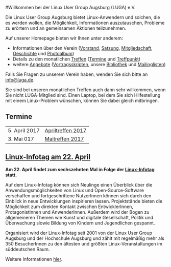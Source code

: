#Willkommen bei der Linux User Group Augsburg (LUGA) e.V.

Die Linux User Group Augsburg bietet Linux-Anwendern und solchen, die es werden wollen, die Möglichkeit, Informationen auszutauschen, Probleme zu erörtern und an gemeinsamen Aktionen teilzunehmen.

Auf unserer Homepage bieten wir Ihnen unter anderem:

* Informationen über den Verein ([Vorstand](/Wir_ueber_uns/Kontakte/), 
[Satzung](/Wir_ueber_uns/Satzung/), [Mitgliedschaft](/Wir_ueber_uns/Mitgliedschaft/), 
[Geschichte](/Wir_ueber_uns/Geschichte/) und [Photoalbum](/Wir_ueber_uns/Album/))
* Details zu den monatlichen [Treffen](/Treffen/) ([Termine](/Treffen/Termine/) und 
[Treffpunkt](/Treffen/Treffpunkt/))
* weitere [Angebote](/Angebote/) ([Vortragsskripten](/Angebote/Vortraege/),
unsere [Bibliothek](/Angebote/Bibliothek/) und [Mailinglisten](/Angebote/Mailinglisten/))

Falls Sie Fragen zu unserem Verein haben, wenden Sie sich bitte an info@luga.de.

Sie sind bei unseren monatlichen Treffen auch dann sehr willkommen, wenn Sie nicht LUGA-Mitglied sind. Einen Laptop, bei dem Sie sich Hilfestellung mit einem Linux-Problem wünschen, können Sie dabei gleich mitbringen. 

## Termine
|||
|-|-|
|5. April 2017|[Apriltreffen 2017](/Treffen/Termine/04_2017/)|Vortrag: SQL-Datenbanken und LibreOffice (Michael Roppel)|
|3. Mai 017|[Maitreffen 2017](/Treffen/Termine/05_2017/)|

## [Linux-Infotag am 22. April](/Aktionen/LIT-2017/)

**Am 22. April findet zum sechszehnten Mal in Folge der
[Linux-Infotag](/Aktionen/LIT-2017/) statt.**

Auf dem Linux-Infotag können sich Neulinge einen Überblick über die Anwendungsmöglichkeiten von Linux und Open-Source-Software verschaffen und fortgeschrittene NutzerInnen können sich durch den Einblick in neue Entwicklungen inspirieren lassen. Projektstände bieten die Möglichkeit zum direkten Kontakt zwischen EntwicklerInnen, ProtagonistInnen und AnwenderInnen. Außerdem wird der Bogen zu allgemeineren Themen wie Kunst und digitale Gesellschaft, Politik und Überwachung slowie Bildung von Kindern und Jugendlichen gespannt.
                                                                                                      
Organisiert wird der Linux-Infotag seit 2001 von der Linux User Group Augsburg und der Hochschule Augsburg und zählt mit regelmäßig mehr als 350 BesucherInnen zu den ältesten und größten Linux-Veranstaltungen im süddeutschen Raum.

Weitere Informationen [hier](/Aktionen/LIT-2017/).
